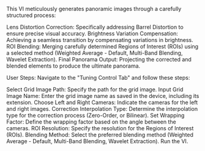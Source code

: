 This VI meticulously generates panoramic images through a carefully structured process:

Lens Distortion Correction: Specifically addressing Barrel Distortion to ensure precise visual accuracy.
Brightness Variation Compensation: Achieving a seamless transition by compensating variations in brightness.
ROI Blending: Merging carefully determined Regions of Interest (ROIs) using a selected method (Weighted Average - Default, Multi-Band Blending, Wavelet Extraction).
Final Panorama Output: Projecting the corrected and blended elements to produce the ultimate panorama.

User Steps: Navigate to the "Tuning Control Tab" and follow these steps:

Select Grid Image Path: Specify the path for the grid image.
Input Grid Image Name: Enter the grid image name as saved in the device, including its extension.
Choose Left and Right Cameras: Indicate the cameras for the left and right images.
Correction Interpolation Type: Determine the interpolation type for the correction process (Zero-Order, or Bilinear).
Set Wrapping Factor: Define the wrapping factor based on the angle between the cameras.
ROI Resolution: Specify the resolution for the Regions of Interest (ROIs).
Blending Method: Select the preferred blending method (Weighted Average - Default, Multi-Band Blending, Wavelet Extraction).
Run the VI.
